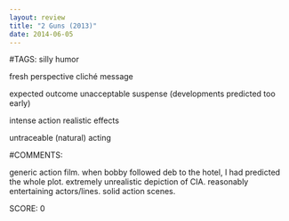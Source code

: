 ```yaml
---
layout: review
title: "2 Guns (2013)"
date: 2014-06-05
---
```


#TAGS:
silly humor

fresh perspective
cliché message

expected outcome
unacceptable suspense (developments predicted too early)

intense action
realistic effects

untraceable (natural) acting

#COMMENTS:

generic action film. when bobby followed deb to the hotel, I had predicted the whole plot. extremely unrealistic depiction of CIA. reasonably entertaining actors/lines. solid action scenes.





SCORE:
0
